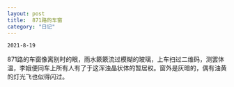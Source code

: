 ```yaml
---
layout: post
title:  871路的车窗
category: "日记"
---
```

`2021-8-19`

871路的车窗像离别时的眼，雨水簌簌流过模糊的玻璃，上车扫过二维码，测罢体温，李娥便同车上所有人有了于这浑浊晶状体的暂居权。窗外是灰暗的，偶有油黄的灯光飞也似得闪过。